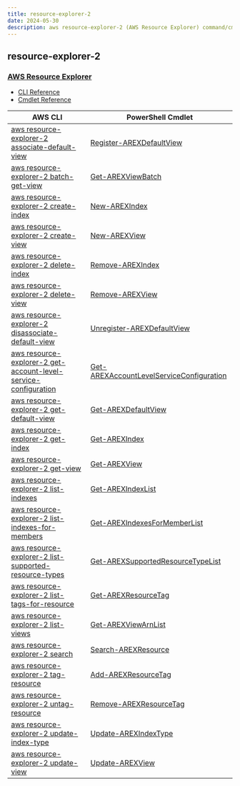 ```yaml
---
title: resource-explorer-2
date: 2024-05-30
description: aws resource-explorer-2 (AWS Resource Explorer) command/cmdlet list.
---
```


## resource-explorer-2

### [AWS Resource Explorer](https://aws.amazon.com/resourceexplorer/)

* [CLI Reference](https://awscli.amazonaws.com/v2/documentation/api/latest/reference/resource-explorer-2/index.html)
* [Cmdlet Reference](https://docs.aws.amazon.com/powershell/latest/reference/items/ResourceExplorer2_cmdlets.html)

|AWS CLI|PowerShell Cmdlet|
|----|----|
|[aws resource-explorer-2 associate-default-view](https://awscli.amazonaws.com/v2/documentation/api/latest/reference/resource-explorer-2/associate-default-view.html)|[Register-AREXDefaultView](https://docs.aws.amazon.com/powershell/latest/reference/items/Register-AREXDefaultView.html)|
|[aws resource-explorer-2 batch-get-view](https://awscli.amazonaws.com/v2/documentation/api/latest/reference/resource-explorer-2/batch-get-view.html)|[Get-AREXViewBatch](https://docs.aws.amazon.com/powershell/latest/reference/items/Get-AREXViewBatch.html)|
|[aws resource-explorer-2 create-index](https://awscli.amazonaws.com/v2/documentation/api/latest/reference/resource-explorer-2/create-index.html)|[New-AREXIndex](https://docs.aws.amazon.com/powershell/latest/reference/items/New-AREXIndex.html)|
|[aws resource-explorer-2 create-view](https://awscli.amazonaws.com/v2/documentation/api/latest/reference/resource-explorer-2/create-view.html)|[New-AREXView](https://docs.aws.amazon.com/powershell/latest/reference/items/New-AREXView.html)|
|[aws resource-explorer-2 delete-index](https://awscli.amazonaws.com/v2/documentation/api/latest/reference/resource-explorer-2/delete-index.html)|[Remove-AREXIndex](https://docs.aws.amazon.com/powershell/latest/reference/items/Remove-AREXIndex.html)|
|[aws resource-explorer-2 delete-view](https://awscli.amazonaws.com/v2/documentation/api/latest/reference/resource-explorer-2/delete-view.html)|[Remove-AREXView](https://docs.aws.amazon.com/powershell/latest/reference/items/Remove-AREXView.html)|
|[aws resource-explorer-2 disassociate-default-view](https://awscli.amazonaws.com/v2/documentation/api/latest/reference/resource-explorer-2/disassociate-default-view.html)|[Unregister-AREXDefaultView](https://docs.aws.amazon.com/powershell/latest/reference/items/Unregister-AREXDefaultView.html)|
|[aws resource-explorer-2 get-account-level-service-configuration](https://awscli.amazonaws.com/v2/documentation/api/latest/reference/resource-explorer-2/get-account-level-service-configuration.html)|[Get-AREXAccountLevelServiceConfiguration](https://docs.aws.amazon.com/powershell/latest/reference/items/Get-AREXAccountLevelServiceConfiguration.html)|
|[aws resource-explorer-2 get-default-view](https://awscli.amazonaws.com/v2/documentation/api/latest/reference/resource-explorer-2/get-default-view.html)|[Get-AREXDefaultView](https://docs.aws.amazon.com/powershell/latest/reference/items/Get-AREXDefaultView.html)|
|[aws resource-explorer-2 get-index](https://awscli.amazonaws.com/v2/documentation/api/latest/reference/resource-explorer-2/get-index.html)|[Get-AREXIndex](https://docs.aws.amazon.com/powershell/latest/reference/items/Get-AREXIndex.html)|
|[aws resource-explorer-2 get-view](https://awscli.amazonaws.com/v2/documentation/api/latest/reference/resource-explorer-2/get-view.html)|[Get-AREXView](https://docs.aws.amazon.com/powershell/latest/reference/items/Get-AREXView.html)|
|[aws resource-explorer-2 list-indexes](https://awscli.amazonaws.com/v2/documentation/api/latest/reference/resource-explorer-2/list-indexes.html)|[Get-AREXIndexList](https://docs.aws.amazon.com/powershell/latest/reference/items/Get-AREXIndexList.html)|
|[aws resource-explorer-2 list-indexes-for-members](https://awscli.amazonaws.com/v2/documentation/api/latest/reference/resource-explorer-2/list-indexes-for-members.html)|[Get-AREXIndexesForMemberList](https://docs.aws.amazon.com/powershell/latest/reference/items/Get-AREXIndexesForMemberList.html)|
|[aws resource-explorer-2 list-supported-resource-types](https://awscli.amazonaws.com/v2/documentation/api/latest/reference/resource-explorer-2/list-supported-resource-types.html)|[Get-AREXSupportedResourceTypeList](https://docs.aws.amazon.com/powershell/latest/reference/items/Get-AREXSupportedResourceTypeList.html)|
|[aws resource-explorer-2 list-tags-for-resource](https://awscli.amazonaws.com/v2/documentation/api/latest/reference/resource-explorer-2/list-tags-for-resource.html)|[Get-AREXResourceTag](https://docs.aws.amazon.com/powershell/latest/reference/items/Get-AREXResourceTag.html)|
|[aws resource-explorer-2 list-views](https://awscli.amazonaws.com/v2/documentation/api/latest/reference/resource-explorer-2/list-views.html)|[Get-AREXViewArnList](https://docs.aws.amazon.com/powershell/latest/reference/items/Get-AREXViewArnList.html)|
|[aws resource-explorer-2 search](https://awscli.amazonaws.com/v2/documentation/api/latest/reference/resource-explorer-2/search.html)|[Search-AREXResource](https://docs.aws.amazon.com/powershell/latest/reference/items/Search-AREXResource.html)|
|[aws resource-explorer-2 tag-resource](https://awscli.amazonaws.com/v2/documentation/api/latest/reference/resource-explorer-2/tag-resource.html)|[Add-AREXResourceTag](https://docs.aws.amazon.com/powershell/latest/reference/items/Add-AREXResourceTag.html)|
|[aws resource-explorer-2 untag-resource](https://awscli.amazonaws.com/v2/documentation/api/latest/reference/resource-explorer-2/untag-resource.html)|[Remove-AREXResourceTag](https://docs.aws.amazon.com/powershell/latest/reference/items/Remove-AREXResourceTag.html)|
|[aws resource-explorer-2 update-index-type](https://awscli.amazonaws.com/v2/documentation/api/latest/reference/resource-explorer-2/update-index-type.html)|[Update-AREXIndexType](https://docs.aws.amazon.com/powershell/latest/reference/items/Update-AREXIndexType.html)|
|[aws resource-explorer-2 update-view](https://awscli.amazonaws.com/v2/documentation/api/latest/reference/resource-explorer-2/update-view.html)|[Update-AREXView](https://docs.aws.amazon.com/powershell/latest/reference/items/Update-AREXView.html)|

